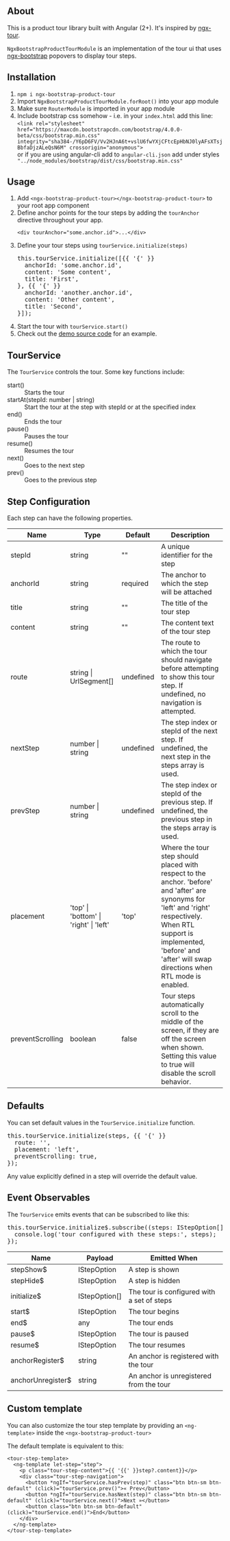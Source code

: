 <h2>About</h2>
<p>This is a product tour library built with Angular (2+). It's inspired by <a tourAnchor="ngx-tour" href="https://github.com/isaacplmann/ngx-tour">ngx-tour</a>.</p>
<p><code>NgxBootstrapProductTourModule</code> is an implementation of the tour ui that uses <a href="https://valor-software.com/ngx-bootstrap">ngx-bootstrap</a>  popovers to display tour steps.</p>

<h2 tourAnchor="installation">Installation</h2>
<ol>
  <li><code>npm i ngx-bootstrap-product-tour</code></li>
  <li>Import <code>NgxBootstrapProductTourModule.forRoot()</code> into your app module</li>
  <li>Make sure <code>RouterModule</code> is imported in your app module</li>
  <li>Include bootstrap css somehow - i.e. in your <code>index.html</code> add this line:<br>
    <code>&lt;link rel="stylesheet" href="https://maxcdn.bootstrapcdn.com/bootstrap/4.0.0-beta/css/bootstrap.min.css" integrity="sha384-/Y6pD6FV/Vv2HJnA6t+vslU6fwYXjCFtcEpHbNJ0lyAFsXTsjBbfaDjzALeQsN6M" crossorigin="anonymous"&gt;</code>    <br /> or if you are using angular-cli add to <code>angular-cli.json</code> add under styles
    <code> "../node_modules/bootstrap/dist/css/bootstrap.min.css"</code>
  </li>
</ol>

<h2 tourAnchor="usage">Usage</h2>
<ol>
  <li>Add <code>&lt;ngx-bootstrap-product-tour&gt;&lt;/ngx-bootstrap-product-tour&gt;</code> to your root app component</li>
  <li>
    Define anchor points for the tour steps by adding the <code>tourAnchor</code> directive throughout your app.
    <pre><code>&lt;div tourAnchor="some.anchor.id"&gt;...&lt;/div&gt;</code></pre>
  </li>
  <li>
    Define your tour steps using <code>tourService.initialize(steps)</code>
    <pre>
this.tourService.initialize([{{ '{' }}
  anchorId: 'some.anchor.id',
  content: 'Some content',
  title: 'First',
}, {{ '{' }}
  anchorId: 'another.anchor.id',
  content: 'Other content',
  title: 'Second',
}]);</pre>
  </li>
  <li>Start the tour with <code tourAnchor="tourService.start">tourService.start()</code></li>
  <li>Check out the <a href="https://github.com/isaacplmann/ngx-tour/tree/master/src/app/ng-bootstrap">demo source code</a> for
    an example.</li>
</ol>

<h2>TourService</h2>
<p>The <code>TourService</code> controls the tour. Some key functions include:</p>
<dl>
  <dt>start()</dt>
  <dd>Starts the tour</dd>
  <dt>startAt(stepId: number | string)</dt>
  <dd>Start the tour at the step with stepId or at the specified index</dd>
  <dt>end()</dt>
  <dd>Ends the tour</dd>
  <dt>pause()</dt>
  <dd>Pauses the tour</dd>
  <dt>resume()</dt>
  <dd>Resumes the tour</dd>
  <dt>next()</dt>
  <dd>Goes to the next step</dd>
  <dt>prev()</dt>
  <dd>Goes to the previous step</dd>
</dl>

<h2>Step Configuration</h2>
<p>Each step can have the following properties.</p>
<table class="table">
  <thead>
    <tr>
      <th>Name</th>
      <th>Type</th>
      <th>Default</th>
      <th>Description</th>
    </tr>
  </thead>
  <tbody>
    <tr>
      <td>stepId</td>
      <td>string</td>
      <td>""</td>
      <td>A unique identifier for the step</td>
    </tr>
    <tr tourAnchor="config.anchorId">
      <td>anchorId</td>
      <td>string</td>
      <td>required</td>
      <td>The anchor to which the step will be attached</td>
    </tr>
    <tr>
      <td>title</td>
      <td>string</td>
      <td>""</td>
      <td>The title of the tour step</td>
    </tr>
    <tr>
      <td>content</td>
      <td>string</td>
      <td>""</td>
      <td>The content text of the tour step</td>
    </tr>
    <tr tourAnchor="config.route">
      <td>route</td>
      <td>string | UrlSegment[]</td>
      <td>undefined</td>
      <td>
        The route to which the tour should navigate before attempting to show this tour step. If undefined, no navigation is attempted.
      </td>
    </tr>
    <tr tourAnchor="config.nextStep">
      <td>nextStep</td>
      <td>number | string</td>
      <td>undefined</td>
      <td>The step index or stepId of the next step. If undefined, the next step in the steps array is used.</td>
    </tr>
    <tr>
      <td>prevStep</td>
      <td>number | string</td>
      <td>undefined</td>
      <td>The step index or stepId of the previous step. If undefined, the previous step in the steps array is used.</td>
    </tr>
    <tr>
      <td>placement</td>
      <td>'top' | 'bottom' | 'right' | 'left'</td>
      <td><span tourAnchor="config.placement.default">'top'</span></td>
      <td>
        Where the tour step should placed with respect to the anchor. 'before' and 'after' are synonyms for 'left' and 'right' respectively.
        When RTL support is implemented, 'before' and 'after' will swap directions when RTL mode is enabled.
      </td>
    </tr>
    <tr>
      <td>preventScrolling</td>
      <td>boolean</td>
      <td>false</td>
      <td>
        Tour steps automatically scroll to the middle of the screen, if they are off the screen when shown. Setting this value to
        true will disable the scroll behavior.
      </td>
    </tr>
  </tbody>
</table>

<h2>Defaults</h2>
<p>You can set default values in the <code>TourService.initialize</code> function.</p>
<pre>
this.tourService.initialize(steps, {{ '{' }}
  route: '',
  placement: 'left',
  preventScrolling: true,
});
</pre>
<p>Any value explicitly defined in a step will override the default value.</p>

<h2 tourAnchor="events">Event Observables</h2>
<p>The <code>TourService</code> emits events that can be subscribed to like this:</p>
<pre>
this.tourService.initialize$.subscribe((steps: IStepOption[]) => {{ '{' }}
  console.log('tour configured with these steps:', steps);
});
</pre>
<table class="table">
  <thead>
    <tr>
      <th>Name</th>
      <th>Payload</th>
      <th>Emitted When</th>
    </tr>
  </thead>
  <tbody>
    <tr>
      <td>stepShow$</td>
      <td>IStepOption</td>
      <td>A step is shown</td>
    </tr>
    <tr>
      <td>stepHide$</td>
      <td>IStepOption</td>
      <td>A step is hidden</td>
    </tr>
    <tr>
      <td>initialize$</td>
      <td>IStepOption[]</td>
      <td>The tour is configured with a set of steps</td>
    </tr>
    <tr>
      <td>start$</td>
      <td>IStepOption</td>
      <td>The tour begins</td>
    </tr>
    <tr>
      <td>end$</td>
      <td>any</td>
      <td>The tour ends</td>
    </tr>
    <tr>
      <td>pause$</td>
      <td>IStepOption</td>
      <td>The tour is paused</td>
    </tr>
    <tr>
      <td>resume$</td>
      <td>IStepOption</td>
      <td>The tour resumes</td>
    </tr>
    <tr>
      <td>anchorRegister$</td>
      <td>string</td>
      <td>An anchor is registered with the tour</td>
    </tr>
    <tr>
      <td>anchorUnregister$</td>
      <td>string</td>
      <td>An anchor is unregistered from the tour</td>
    </tr>
  </tbody>
</table>

<h2 tourAnchor="template">Custom template</h2>
<p>
  You can also customize the tour step template by providing an <code>&lt;ng-template&gt;</code> inside the <code>&lt;ngx-bootstrap-product-tour&gt;</code>
</p>
<p>
  The default template is equivalent to this:
</p>
<pre><code>&lt;tour-step-template&gt;
  &lt;ng-template let-step="step"&gt;
    &lt;p class="tour-step-content"&gt;{{ '{{' }}step?.content}}&lt;/p&gt;
    &lt;div class="tour-step-navigation"&gt;
      &lt;button *ngIf="tourService.hasPrev(step)" class="btn btn-sm btn-default" (click)="tourService.prev()"&gt;« Prev&lt;/button&gt;
      &lt;button *ngIf="tourService.hasNext(step)" class="btn btn-sm btn-default" (click)="tourService.next()"&gt;Next »&lt;/button&gt;
      &lt;button class="btn btn-sm btn-default" (click)="tourService.end()"&gt;End&lt;/button&gt;
    &lt;/div&gt;
  &lt;/ng-template&gt;
&lt;/tour-step-template&gt;
</code></pre>